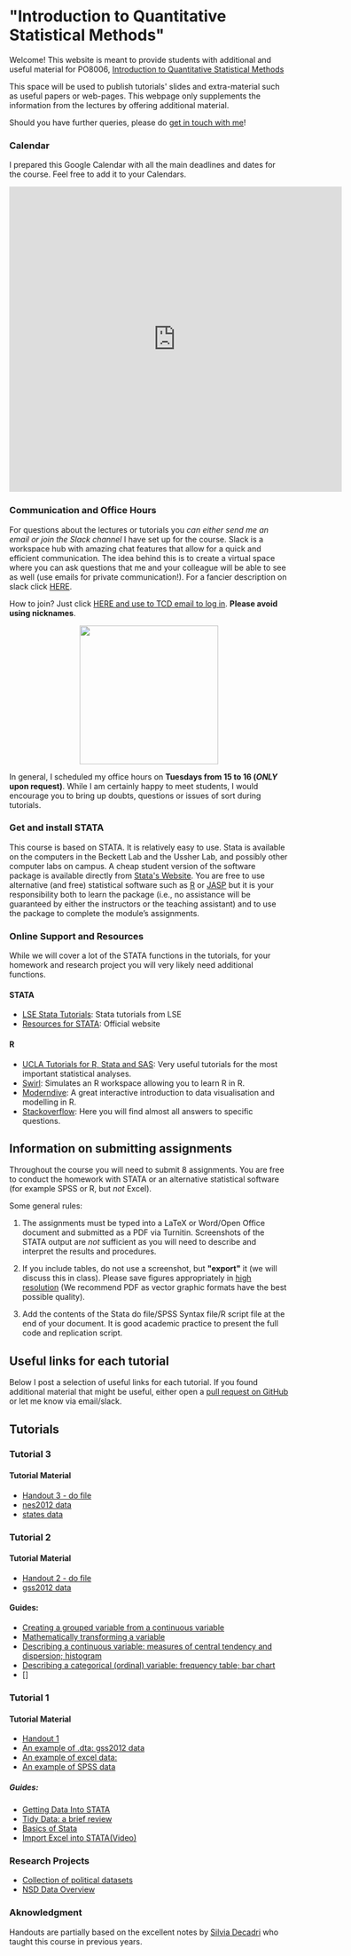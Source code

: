 # "Introduction to Quantitative Statistical Methods" 

Welcome! This website is meant to provide students with additional and useful material for PO8006, [Introduction to Quantitative Statistical Methods](https://www.tcd.ie/Political_Science/assets/PO8006%20-Syllabus%20(2019).pdf)

This space will be used to publish tutorials' slides and extra-material such as useful papers or web-pages. This webpage only supplements the information from the lectures by offering additional material.

Should you have further queries, please do [get in touch with me](http://andrsalvi.github.io/contact)!

### Calendar

I prepared this Google Calendar with all the main deadlines and dates for the course. Feel free to add it to your Calendars.

<iframe src="https://calendar.google.com/calendar/embed?src=e4i4m9g7dd0enh8ufq9tj95mgs%40group.calendar.google.com&ctz=Europe%2FDublin" style="border: 0" width="600" height="550" frameborder="0" scrolling="no"></iframe>

### Communication and Office Hours
For questions about the lectures or tutorials you *can either send me an email or join the Slack channel* I have set up for the course. Slack is a workspace hub with amazing chat features that allow for a quick and efficient communication. The idea behind this is to create a virtual space where you can ask questions that me and your colleague will be able to see as well (use emails for private communication!). For a fancier description on slack click [HERE](https://get.slack.help/hc/en-us/articles/115004071768-What-is-Slack-).

How to join? Just click [HERE and use to TCD email to log in](https://join.slack.com/t/quants-msc/shared_invite/enQtNTAzNjIwODQwMjA4LTA4MzIxMzA2MTcwNjczZjNhZDk4ZjJkZWI3YTIzY2JkMjVhZGE2NTM4NzVjMmViNzAwYmVkYmQ4YjViY2FkYjk).
**Please avoid using nicknames**.

<p align="center">
<img src="https://i.kinja-img.com/gawker-media/image/upload/s--bG3V_j-_--/c_scale,f_auto,fl_progressive,q_80,w_800/qvk2b1y0p19wo1qruc85.png" width="250"/>
</p>

In general, I scheduled my office hours on **Tuesdays from 15 to 16 (*ONLY* upon request)**. While I am certainly happy to meet students, I would encourage you to bring up doubts, questions or issues of sort during tutorials.

### Get and install STATA

This course is based on STATA. It is relatively easy to use. Stata is available on the computers in the Beckett Lab and the Ussher Lab, and possibly other computer labs on campus. A cheap student version of the software package is available directly from [Stata's Website](http://www.stata.com/order/new/edu/gradplans/student-pricing/). You are free to use alternative (and free) statistical software such as [R](https://www.r-project.org) or [JASP](https://jasp-stats.org) but it is your responsibility both to learn the package (i.e., no assistance will be guaranteed by either the instructors or the teaching assistant) and to use the package to complete the module’s assignments.

### Online Support and Resources

While we will cover a lot of the STATA functions in the tutorials, for your homework and research project you will very likely need additional functions.

#### STATA

- [LSE Stata Tutorials](http://www.lse.ac.uk/Methodology/Software-tutorials/Stata-tutorials): Stata tutorials from LSE
- [Resources for STATA](https://www.stata.com/links/resources-for-learning-stata/): Official website

#### R

- [UCLA Tutorials for R, Stata and SAS](https://stats.idre.ucla.edu/other/dae/): Very useful tutorials for the most important statistical analyses.
- [Swirl](http://swirlstats.com): Simulates an R workspace allowing you to learn R in R.
- [Moderndive](http://www.moderndive.com): A great interactive introduction to data visualisation and modelling in R.
- [Stackoverflow](https://stackoverflow.com/questions/tagged/r): Here you will find almost all answers to specific questions.

## Information on submitting assignments

Throughout the course you will need to submit 8 assignments. You are free to conduct the homework with STATA or an alternative statistical software (for example SPSS or R, but _not_ Excel).

Some general rules:
1. The assignments must be typed into a LaTeX or Word/Open Office document and submitted as a PDF via Turnitin. Screenshots of the STATA output are _not_ sufficient as you will need to describe and interpret the results and procedures.

2. If you include tables, do not use a screenshot, but **"export"** it (we will discuss this in class). Please save figures appropriately in [high resolution](https://thepoliticalmethodologist.com/2013/11/25/making-high-resolution-graphics-for-academic-publishing/) (We recommend PDF as vector graphic formats have the best possible quality).

3. Add the contents of the Stata do file/SPSS Syntax file/R script file at the end of your document. It is good academic practice to present the full code and replication script.


## Useful links for each tutorial

Below I post a selection of useful links for each tutorial. If you found additional material that might be useful, either open a [pull request on GitHub](https://help.github.com/articles/about-pull-requests/) or let me know via email/slack.

## Tutorials

### Tutorial 3

#### Tutorial Material
- [Handout 3 - do file](https://github.com/AndrSalvi/quants-msc/raw/master/handouts/PO8006_handout3.do)
- [nes2012 data](https://github.com/AndrSalvi/quants-msc/blob/master/data/nes2012.dta)
- [states data](https://github.com/AndrSalvi/quants-msc/blob/master/data/states.dta)

### Tutorial 2

#### Tutorial Material
- [Handout 2 - do file](https://github.com/AndrSalvi/quants-msc/raw/master/handouts/PO8006_handout2.do)
- [gss2012 data](https://github.com/AndrSalvi/quants-msc/blob/master/data/gss2012.dta)

#### Guides: 

- [Creating a grouped variable from a continuous variable](http://richmedia.lse.ac.uk/methodologyInstitute/20110916_Tutorial4.mp4)
- [Mathematically transforming a variable](http://richmedia.lse.ac.uk/methodologyInstitute/20110916_Tutorial5.mp4)
- [Describing a continuous variable: measures of central tendency and dispersion; histogram](http://richmedia.lse.ac.uk/methodologyInstitute/20110916_Tutorial8.mp4)
- [Describing a categorical (ordinal) variable: frequency table; bar chart](http://richmedia.lse.ac.uk/methodologyInstitute/20110916_Tutorial9.mp4)
- []
### Tutorial 1

#### Tutorial Material
- [Handout 1](https://github.com/AndrSalvi/quants-msc/raw/master/handouts/PO8006_handout1.pdf)
- [An example of .dta: gss2012 data](https://github.com/AndrSalvi/quants-msc/blob/master/data/gss2012.dta)
- [An example of excel data: ](https://github.com/AndrSalvi/quants-msc/blob/master/data/GDPpercapita2001.xlsx)
- [An example of SPSS data](https://github.com/AndrSalvi/quants-msc/blob/master/data/UCDP.sav)

##### Guides:
- [Getting Data Into STATA](http://tutorials.iq.harvard.edu/Stata/StataIntro/StataIntro.html#orgf2d51b2)
- [Tidy Data: a brief review](https://medium.com/@JosiahParry/tidy-data-a-very-brief-review-6785e410d076)
- [Basics of Stata](http://tutorials.iq.harvard.edu/Stata/StataIntro/StataIntro.html#orgaaa593a)
- [Import Excel into STATA(Video)](https://www.youtube.com/watch?v=N5ZFgzN2_7c)

### Research Projects

- [Collection of political datasets](https://github.com/erikgahner/PolData)
- [NSD Data Overview](http://www.nsd.uib.no/nsd/english/datatjenester.html)

### Aknowledgment 

Handouts are partially based on the excellent notes by [Silvia Decadri](https://www.silviadecadri.com/) who taught this course in previous years.
